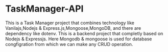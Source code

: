 # TaskManager-API

This is a Task Manager project that combines technology like Vanilajs,Nodejs & Express.js,Mongoose,MongoDB, and there are dependency like dotenv.
This is a backend project that completly based on Nodejs & Expressjs.
Here Mongodb & mongoose is used for database congfigration from which we can make any CRUD operation.
